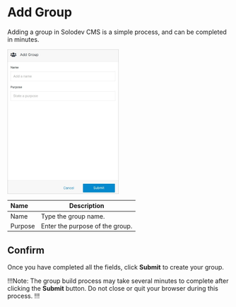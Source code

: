 # Add Group

Adding a group in Solodev CMS is a simple process, and can be completed in minutes.

<img src="../../../images/groups-add.jpg" alt="groups-add" style="width: 50%; display: block"></a>


**Name** | **Description** 
:--- | ---
Name | Type the group name.
Purpose | Enter the purpose of the group.


## Confirm

Once you have completed all the fields, click **Submit** to create your group.

!!!Note:
The group build process may take several minutes to complete after clicking the **Submit** button. Do not close or quit your browser during this process.
!!!
